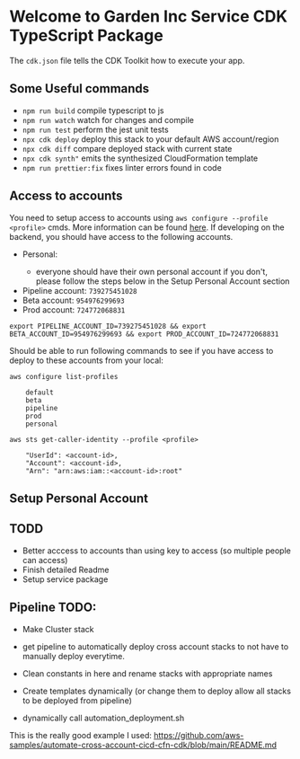 # Welcome to Garden Inc Service CDK TypeScript Package

The `cdk.json` file tells the CDK Toolkit how to execute your app.

## Some Useful commands

- `npm run build` compile typescript to js
- `npm run watch` watch for changes and compile
- `npm run test` perform the jest unit tests
- `npx cdk deploy` deploy this stack to your default AWS account/region
- `npx cdk diff` compare deployed stack with current state
- `npx cdk synth"` emits the synthesized CloudFormation template
- `npm run prettier:fix` fixes linter errors found in code

## Access to accounts

You need to setup access to accounts using `aws configure --profile <profile>` cmds. More information can be found [here](https://docs.aws.amazon.com/cli/latest/reference/configure/). If developing on the backend, you should have access to the following accounts.

- Personal: <personal-account-id>
  - everyone should have their own personal account if you don't, please follow the steps below in the Setup Personal Account section
- Pipeline account: `739275451028`
- Beta account: `954976299693`
- Prod account: `724772068831`

```
export PIPELINE_ACCOUNT_ID=739275451028 && export BETA_ACCOUNT_ID=954976299693 && export PROD_ACCOUNT_ID=724772068831
```

Should be able to run following commands to see if you have access to deploy to these accounts from your local:

`aws configure list-profiles`

```
    default
    beta
    pipeline
    prod
    personal
```

`aws sts get-caller-identity --profile <profile>`

```
    "UserId": <account-id>,
    "Account": <account-id>,
    "Arn": "arn:aws:iam::<account-id>:root"
```

## Setup Personal Account

## TODD

- Better acccess to accounts than using key to access (so multiple people can access)
- Finish detailed Readme
- Setup service package

## Pipeline TODO:

- Make Cluster stack
- get pipeline to automatically deploy cross account stacks to not have to manually deploy everytime.

- Clean constants in here and rename stacks with appropriate names
- Create templates dynamically (or change them to deploy allow all stacks to be deployed from pipeline)
- dynamically call automation_deployment.sh

This is the really good example I used: https://github.com/aws-samples/automate-cross-account-cicd-cfn-cdk/blob/main/README.md
